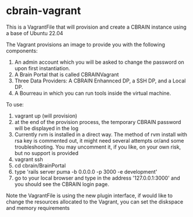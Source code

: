 # cbrain-vagrant
This is a VagrantFile that will provision and create a CBRAIN instance using a base of Ubuntu 22.04

The Vagrant provisions an image to provide you with the following components:
1. An admin account which you will be asked to change the password on upon first instantiation.
1. A Brain Portal that is called CBRAINVagrant
1. Three Data Providers: A CBRAIN Enhannced DP, a SSH DP, and a Local DP.
1. A Bourreau in which you can run tools inside the virtual machine.

To use:
1. vagrant up (will provision)
1. at the end of the provision process, the temporary CBRAIN password will be displayed in the log
1. Currently rvm is installed in a direct way. The method of rvm install with rsa key is commented out, it might need several attempts or/and some troubleshooting. You may uncomment it, if you like, on your own risk, but no support is provided
1. vagrant ssh
1. cd cbrain/BrainPortal
1. type 'rails server puma -b 0.0.0.0 -p 3000 -e development'
1. go to your local browser and type in the address '127.0.0.1:3000' and you should see the CBRAIN login page.

Note the VagrantFile is using the new plugin interface, if would like to change the resources allocated to the Vagrant, you can set the diskspace and memory requirements 
